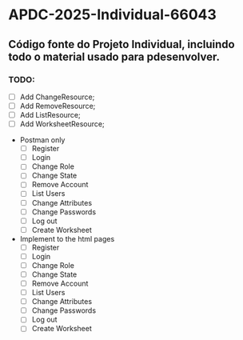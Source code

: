 # APDC-2025-Individual-66043
## Código fonte do Projeto Individual, incluindo todo o material usado para pdesenvolver.
### TODO:
- [ ] Add ChangeResource;
- [ ] Add RemoveResource;
- [ ] Add ListResource;
- [ ] Add WorksheetResource;
- Postman only
  - [ ] Register
  - [ ] Login
  - [ ] Change Role
  - [ ] Change State
  - [ ] Remove Account
  - [ ] List Users
  - [ ] Change Attributes
  - [ ] Change Passwords
  - [ ] Log out
  - [ ] Create Worksheet
- Implement to the html pages
    - [ ] Register
    - [ ] Login
    - [ ] Change Role
    - [ ] Change State
    - [ ] Remove Account
    - [ ] List Users
    - [ ] Change Attributes
    - [ ] Change Passwords
    - [ ] Log out
    - [ ] Create Worksheet